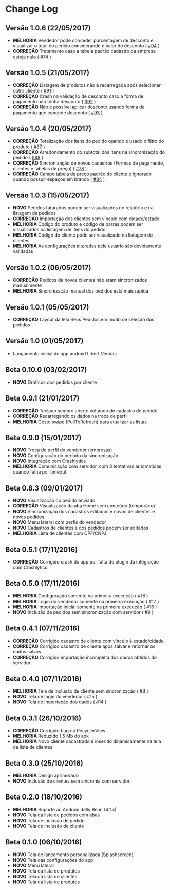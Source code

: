 Change Log
==========

Versão 1.0.6 (22/05/2017)
-----------------------
* **MELHORIA** Vendedor pode conceder porcentagem de desconto e visualizar o total do pedido considerando o valor do desconto ( [#94](https://github.com/filipebezerra/LibertVendas/issues/94) )
* **CORREÇÃO** Tratamento caso a tabela padrão cadastro da empresa esteja nulo  ( [#74](https://github.com/filipebezerra/LibertVendas/issues/74) )

Versão 1.0.5 (21/05/2017)
-----------------------
* **CORREÇÃO** Listagem de produtos não é recarregada após selecionar outro cliente ( [#91](https://github.com/filipebezerra/LibertVendas/issues/91) )
* **CORREÇÃO** Crash na validação de desconto caso a forma de pagamento não tenha desconto ( [#92](https://github.com/filipebezerra/LibertVendas/issues/92) )
* **CORREÇÃO** Não é possível aplicar desconto usando forma de pagamento que concede desconto ( [#93](https://github.com/filipebezerra/LibertVendas/issues/93) )

Versão 1.0.4 (20/05/2017)
-----------------------
* **CORREÇÃO** Totalização dos itens do pedido quando é usado o filtro do produto ( [#87](https://github.com/filipebezerra/LibertVendas/issues/87) )
* **CORREÇÃO** Arredondamento do subtotal dos itens na sincronização do pedido ( [#88](https://github.com/filipebezerra/LibertVendas/issues/88) )
* **CORREÇÃO** Sincronização de novos cadastros (Formas de pagamento, clientes e tabelas de preço) ( [#78](https://github.com/filipebezerra/LibertVendas/issues/78) )
* **CORREÇÃO** Campo tabela de preço padrão do cliente é ignorado quando possuir espaços em branco ( [#84](https://github.com/filipebezerra/LibertVendas/issues/84) )

Versão 1.0.3 (15/05/2017)
-----------------------
* **NOVO** Pedidos faturados podem ser visualizados no relatório e na listagem de pedidos
* **CORREÇÃO** Importação dos clientes sem vínculo com cidade/estado
* **MELHORIA** Código do produto e código de barras podem ser visualizados na listagem de itens do pedido
* **MELHORIA** Código do cliente pode ser visualizado na listagem de clientes
* **MELHORIA** As configurações alteradas pelo usuário são devidamente validadas

Versão 1.0.2 (06/05/2017)
-----------------------
* **CORREÇÃO** Pedidos de novos clientes não eram sincronizados manualmente
* **MELHORIA** Sincronização manual dos pedidos está mais rápida

Versão 1.0.1 (05/05/2017)
-----------------------
* **CORREÇÃO** Layout da tela Seus Pedidos em modo de seleção dos pedidos

Versão 1.0 (01/05/2017)
-----------------------
* Lançamento inicial do app android Libert Vendas

Beta 0.10.0 (03/02/2017)
-----------------------
* **NOVO** Gráficos dos pedidos por cliente

Beta 0.9.1 (21/01/2017)
-----------------------
* **CORREÇÃO** Teclado sempre aberto voltando do cadastro de pedido
* **CORREÇÃO** Recarregando os dados na troca de perfil
* **MELHORIA** Gesto swipe (PullToRefresh) para atualizar as listas

Beta 0.9.0 (15/01/2017)
-----------------------
* **NOVO** Troca de perfil do vendedor (empresas)
* **NOVO** Configuração do período da sincronização
* **NOVO** Integração com Crashlytics
* **MELHORIA** Comunicação com servidor, com 3 tentativas automáticas quando falha por timeout

Beta 0.8.3 (09/01/2017)
-----------------------
* **NOVO** Visualização do pedido enviado
* **CORREÇÃO** Visualização da aba Home sem conteúdo (temporário)
* **NOVO** Sincronização dos cadastros editados e novos de clientes e novos pedidos
* **NOVO** Menu lateral com perfis do vendedor
* **NOVO** Cadastros de clientes e dos pedidos podem ser editados
* **MELHORIA** Lista de clientes com CPF/CNPJ

Beta 0.5.1 (17/11/2016)
-----------------------
* **CORREÇÃO** Corrigido crash do app por falta de plugin da integração com Crashlytics

Beta 0.5.0 (17/11/2016)
-----------------------
* **MELHORIA** Configuração somente na primeira execução ( #18 )
* **MELHORIA** Login do vendedor somente na primeira execução ( #17 )
* **MELHORIA** Importação inicial somente na primeira execução ( #16 )
* **NOVO** Inclusão de pedidos sem sincronização com servidor ( #9 )

Beta 0.4.1 (07/11/2016)
-----------------------
* **CORREÇÃO** Corrigido cadastro de cliente com vínculo à estado/cidade
* **CORREÇÃO** Corrigido cadastro de cliente após salvar e retornar os dados salvos
* **CORREÇÃO** Corrigido importação incompleta dos dados obtidos do servidor

Beta 0.4.0 (07/11/2016)
-----------------------
* **MELHORIA** Tela de inclusão de cliente sem sincronização ( #8 )
* **NOVO** Tela de login do vendedor ( #15 )
* **NOVO** Tela de importação dos dados ( #14 )

Beta 0.3.1 (26/10/2016)
-----------------------
* **CORREÇÃO** Corrigido bug no RecyclerView
* **MELHORIA** Reduzido 1.5 Mb do apk
* **MELHORIA** Novo cliente cadastrado é inserido dinamicamente na tela da lista de clientes

Beta 0.3.0 (25/10/2016)
-----------------------
* **MELHORIA** Design aprimorado
* **NOVO** Inclusão de clientes sem sincronia com servidor

Beta 0.2.0 (18/10/2016)
-----------------------
* **MELHORIA** Suporte ao Android Jelly Bean (4.1.x)
* **NOVO** Tela da lista de pedidos com abas
* **NOVO** Tela de inclusão de pedido
* **NOVO** Tela de inclusão de cliente

Beta 0.1.0 (06/10/2016)
-----------------------
* **NOVO** Tela de lançamento personalizada (Splashscreen)
* **NOVO** Tela das configurações do app
* **NOVO** Menu lateral
* **NOVO** Tela da lista de produtos
* **NOVO** Tela da lista de clientes
* **NOVO** Tela da lista de produtos

